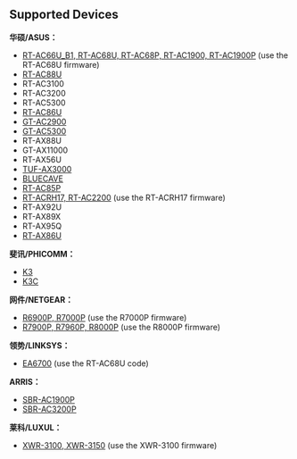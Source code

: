 Supported Devices
-----------------
**华硕/ASUS：**

 * [RT-AC66U_B1, RT-AC68U, RT-AC68P, RT-AC1900, RT-AC1900P](https://github.com/MerlinRdev/rtac68u) (use the RT-AC68U firmware)
 * [RT-AC88U](https://github.com/MerlinRdev/rtac88u-merlin)
 * RT-AC3100
 * RT-AC3200
 * RT-AC5300
 * [RT-AC86U](https://github.com/MerlinRdev/86u-merlin)
 * [GT-AC2900](https://github.com/MerlinRdev/gtac2900-merlin)
 * [GT-AC5300](https://github.com/MerlinRdev/gtac5300-merlin)
 * RT-AX88U
 * GT-AX11000
 * RT-AX56U
 * [TUF-AX3000](https://github.com/MerlinRdev/tuf-ax3000)
 * [BLUECAVE](https://github.com/MerlinRdev/bluecave-merlin)
 * [RT-AC85P](https://github.com/MerlinRdev/ac85p-merlin)
 * [RT-ACRH17, RT-AC2200](https://github.com/MerlinRdev/acrh17-merlin) (use the RT-ACRH17 firmware)
 * RT-AX92U
 * RT-AX89X
 * RT-AX95Q
 * [RT-AX86U](https://github.com/MerlinRdev/rtax86u)

**斐讯/PHICOMM：**

* [K3](https://github.com/MerlinRdev/K3-merlin.ng)
* [K3C](https://github.com/MerlinRdev/K3C-merlin)

**网件/NETGEAR：**

* [R6900P, R7000P](https://github.com/MerlinRdev/r7000p) (use the R7000P firmware)
* [R7900P, R7960P, R8000P](https://github.com/MerlinRdev/r8000p) (use the R8000P firmware)

**领势/LINKSYS：**

* [EA6700](https://github.com/MerlinRdev/rtac68u) (use the RT-AC68U code)

**ARRIS：**

* [SBR-AC1900P](https://github.com/MerlinRdev/sbrac1900p)
* [SBR-AC3200P](https://github.com/MerlinRdev/sbrac3200p)

**莱科/LUXUL：**
* [XWR-3100, XWR-3150](https://github.com/MerlinRdev/K3-merlin.ng) (use the XWR-3100 firmware)

